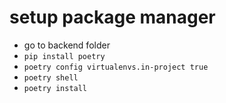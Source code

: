 # setup package manager

-   go to backend folder
-   `pip install poetry`
-   `poetry config virtualenvs.in-project true`
-   `poetry shell`
-   `poetry install`
